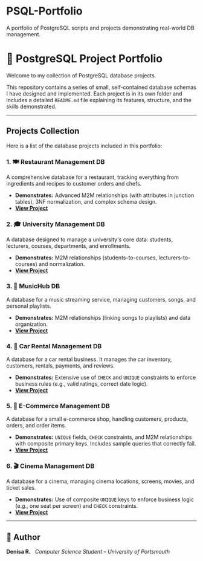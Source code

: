# PSQL-Portfolio
A portfolio of PostgreSQL scripts and projects demonstrating real-world DB management.

# 🐘 PostgreSQL Project Portfolio

Welcome to my collection of PostgreSQL database projects.

This repository contains a series of small, self-contained database schemas I have designed and implemented. Each project is in its own folder and includes a detailed `README.md` file explaining its features, structure, and the skills demonstrated.

---

## Projects Collection

Here is a list of the database projects included in this portfolio:

### 1. 🍽️ Restaurant Management DB
A comprehensive database for a restaurant, tracking everything from ingredients and recipes to customer orders and chefs.
* **Demonstrates:** Advanced M2M relationships (with attributes in junction tables), 3NF normalization, and complex schema design.
* **[View Project](./RestaurantManagement/)**

### 2. 🎓 University Management DB
A database designed to manage a university's core data: students, lecturers, courses, departments, and enrollments.
* **Demonstrates:** M2M relationships (students-to-courses, lecturers-to-courses) and normalization.
* **[View Project](./StudentManagementSystem/)**

### 3. 🎵 MusicHub DB
A database for a music streaming service, managing customers, songs, and personal playlists.
* **Demonstrates:** M2M relationships (linking songs to playlists) and data organization.
* **[View Project](./MusicHub/)**

### 4. 🚗 Car Rental Management DB
A database for a car rental business. It manages the car inventory, customers, rentals, payments, and reviews.
* **Demonstrates:** Extensive use of `CHECK` and `UNIQUE` constraints to enforce business rules (e.g., valid ratings, correct date logic).
* **[View Project](./CarRentalManagement/)**

### 5. 🛒 E-Commerce Management DB
A database for a small e-commerce shop, handling customers, products, orders, and order items.
* **Demonstrates:** `UNIQUE` fields, `CHECK` constraints, and M2M relationships with composite primary keys. Includes sample queries that correctly fail.
* **[View Project](./ECommerceManagement-DB/)**

### 6. 🎬 Cinema Management DB
A database for a cinema, managing cinema locations, screens, movies, and ticket sales.
* **Demonstrates:** Use of composite `UNIQUE` keys to enforce business logic (e.g., one seat per screen) and `CHECK` constraints.
* **[View Project](./CinemaManagement-DB/)**

---

## 📩 Author
**Denisa R.**  
*Computer Science Student – University of Portsmouth*